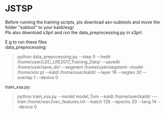 # JSTSP
Before running the training scripts, pls download asv-subtools and move the folder "subtool" to your kaldi/esg/  
Pls also download s3prl and run the data_preprocessing.py in s3prl.

E.g to run these files  
data_preprocessing:  
>python data_prepocessing.py --step 0 --lredir /home/user/LDC_LRE2017_Training_Data/ --savedir /home/user/save_dir/ --segment /home/user/segment--model /home/xlsr.pt --kaldi /home/user/kaldi/ --layer 16 --seglen 30 --overlap 1 --device 0
  
train_xsa.py:  
>python train_xsa.py --model model_Tom --kaldi /home/user/kaldi/ ---train /home/wav2vec_features.txt --batch 128 --epochs 20 --lang 14 --device 0
